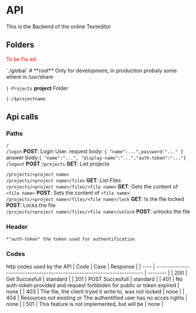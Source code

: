 # API
This is the Backend of the online Texteditor

## Folders
<p style="color:red;">To be Fix ed</p>
`./global` # **root** Only for development, in production probaly some where in /usr/share

`|-Projects` **project** Folder

`|-/$projectname`

## Api calls
### Paths
`/` <br>
`/login` **POST**: Login User. request body: `{ "name":...",password:"..." }` answer body:`{ "name":"...", "display-name":"...","auth-token":"..."}` <br>
`/logout` **POST**
`/projects` **GET**: List projects 

`/projects/<project name>`<br>
`/projects/<project name>/files` **GET**: List Files <br>
`/projects/<project name>/files/<file name>` **GET**: Gets the content of `<file name>` **POST**: Sets the content of `<file name>` <br>
`/projects/<project name>/files/<file name>/lock` **GET**: Is the file locked **POST**: Locks the file <br>
`/projects/<project name>/files/<file name>/unlock` **POST**: unlocks the file

### Header
    *"auth-token" the token used for authentification

### Codes
http codes used by the API
| Code | Case                                                                     | Response |
| ---- | ------------------------------------------------------------------------ | -------- |
| 200  | Get Succesfull                                                           | standard |
| 201  | POST Succesfull                                                          | standard |
| 401  | No auth-token provided and request forbbiden for public or token expired | none     |
| 403  | The file, the client tryed ti write to, was not locked                   | none     |
| 404  | Resources not existing or The authentified user has no acces rights      | none     |
| 501  | This feature is not implemented, but will be                             | none     |



